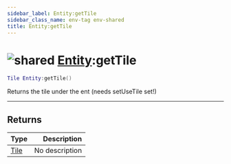 ```yaml
---
sidebar_label: Entity:getTile
sidebar_class_name: env-tag env-shared
title: Entity:getTile
---
```


# <img src='/img/wiki/shared.png' alt='shared' data-tag='env-tag' /> [Entity](../entity/README.md):getTile

```lua
Tile Entity:getTile()
```

Returns the tile under the ent (needs setUseTile set!)<br/>

-----------------
## Returns

| Type   | Description |
| ------ | ----------: |
| [Tile](../tile/README.md) | No description |
